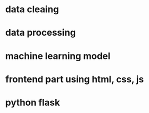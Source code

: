 # data cleaing
# data processing
# machine learning model
# frontend part using html, css, js
# python flask
